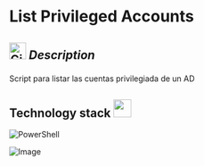 # List Privileged Accounts

## <img src="https://media.giphy.com/media/W5eoZHPpUx9sapR0eu/giphy.gif" width="30px" alt="Git"/>&nbsp;<i><b>Description</b></i></p> 

Script para listar las cuentas privilegiada de un AD 

## <h2> Technology stack  <img src = "https://media2.giphy.com/media/QssGEmpkyEOhBCb7e1/giphy.gif?cid=ecf05e47a0n3gi1bfqntqmob8g9aid1oyj2wr3ds3mg700bl&rid=giphy.gif" width = 32px> </h2>

![PowerShell](https://img.shields.io/badge/PowerShell-%235391FE.svg?style=for-the-badge&logo=powershell&logoColor=white)



![Image](https://github.com/user-attachments/assets/5dfce97a-a317-48d1-a1ff-ae258b30c77a)








